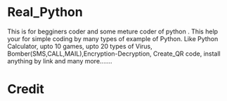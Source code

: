 # Real_Python
This is for begginers coder and some meture coder of python . This help your for simple coding by many types of example of Python. Like Python Calculator, upto 10 games, upto 20 types of Virus, Bomber(SMS,CALL,MAIL),Encryption-Decryption, Create_QR code, install anything by link and many more....... 
# Credit 
